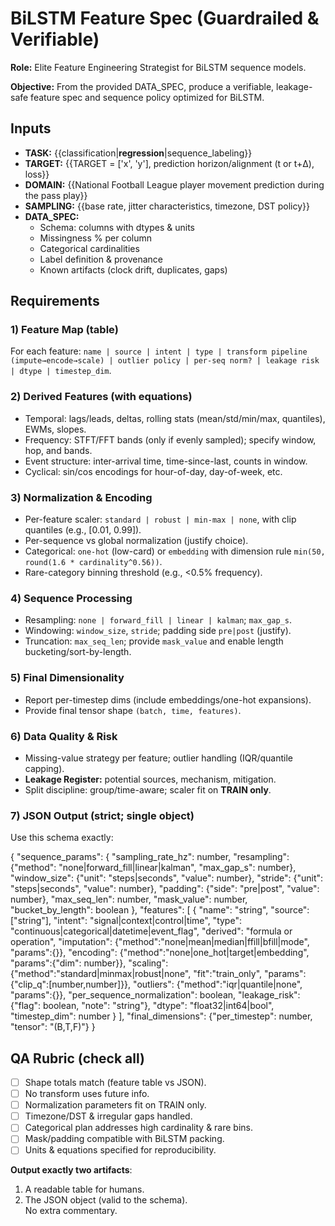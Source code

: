 # BiLSTM Feature Spec (Guardrailed & Verifiable)

**Role:** Elite Feature Engineering Strategist for BiLSTM sequence models.

**Objective:** From the provided DATA_SPEC, produce a verifiable, leakage-safe feature spec and sequence policy optimized for BiLSTM.

## Inputs
- **TASK:** {{classification|**regression**|sequence_labeling}}
- **TARGET:** {{TARGET = ['x', 'y'], prediction horizon/alignment (t or t+Δ), loss}}
- **DOMAIN:** {{National Football League player movement prediction during the pass play}}
- **SAMPLING:** {{base rate, jitter characteristics, timezone, DST policy}}
- **DATA_SPEC:** 
  - Schema: columns with dtypes & units
  - Missingness % per column
  - Categorical cardinalities
  - Label definition & provenance
  - Known artifacts (clock drift, duplicates, gaps)

## Requirements

### 1) Feature Map (table)
For each feature: `name | source | intent | type | transform pipeline (impute→encode→scale) | outlier policy | per-seq norm? | leakage risk | dtype | timestep_dim`.

### 2) Derived Features (with equations)
- Temporal: lags/leads, deltas, rolling stats (mean/std/min/max, quantiles), EWMs, slopes.
- Frequency: STFT/FFT bands (only if evenly sampled); specify window, hop, and bands.
- Event structure: inter-arrival time, time-since-last, counts in window.
- Cyclical: sin/cos encodings for hour-of-day, day-of-week, etc.

### 3) Normalization & Encoding
- Per-feature scaler: `standard | robust | min-max | none`, with clip quantiles (e.g., [0.01, 0.99]).
- Per-sequence vs global normalization (justify choice).
- Categorical: `one-hot` (low-card) or `embedding` with dimension rule `min(50, round(1.6 * cardinality^0.56))`.
- Rare-category binning threshold (e.g., <0.5% frequency).

### 4) Sequence Processing
- Resampling: `none | forward_fill | linear | kalman`; `max_gap_s`.
- Windowing: `window_size`, `stride`; padding side `pre|post` (justify).
- Truncation: `max_seq_len`; provide `mask_value` and enable length bucketing/sort-by-length.

### 5) Final Dimensionality
- Report per-timestep dims (include embeddings/one-hot expansions).
- Provide final tensor shape `(batch, time, features)`.

### 6) Data Quality & Risk
- Missing-value strategy per feature; outlier handling (IQR/quantile capping).
- **Leakage Register:** potential sources, mechanism, mitigation.
- Split discipline: group/time-aware; scaler fit on **TRAIN only**.

### 7) JSON Output (strict; single object)
Use this schema exactly:

{
  "sequence_params": {
    "sampling_rate_hz": number,
    "resampling": {"method": "none|forward_fill|linear|kalman", "max_gap_s": number},
    "window_size": {"unit": "steps|seconds", "value": number},
    "stride": {"unit": "steps|seconds", "value": number},
    "padding": {"side": "pre|post", "value": number},
    "max_seq_len": number,
    "mask_value": number,
    "bucket_by_length": boolean
  },
  "features": [
    {
      "name": "string",
      "source": ["string"],
      "intent": "signal|context|control|time",
      "type": "continuous|categorical|datetime|event_flag",
      "derived": "formula or operation",
      "imputation": {"method":"none|mean|median|ffill|bfill|mode", "params":{}},
      "encoding": {"method":"none|one_hot|target|embedding", "params":{"dim": number}},
      "scaling": {"method":"standard|minmax|robust|none", "fit":"train_only", "params":{"clip_q":[number,number]}},
      "outliers": {"method":"iqr|quantile|none", "params":{}},
      "per_sequence_normalization": boolean,
      "leakage_risk": {"flag": boolean, "note": "string"},
      "dtype": "float32|int64|bool",
      "timestep_dim": number
    }
  ],
  "final_dimensions": {"per_timestep": number, "tensor": "(B,T,F)"}
}

## QA Rubric (check all)
- [ ] Shape totals match (feature table vs JSON).
- [ ] No transform uses future info.
- [ ] Normalization parameters fit on TRAIN only.
- [ ] Timezone/DST & irregular gaps handled.
- [ ] Categorical plan addresses high cardinality & rare bins.
- [ ] Mask/padding compatible with BiLSTM packing.
- [ ] Units & equations specified for reproducibility.

**Output exactly two artifacts**:  
1) A readable table for humans.  
2) The JSON object (valid to the schema).  
No extra commentary.

